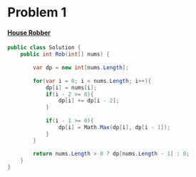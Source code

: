 # Problem 1
#### [House Robber](https://leetcode.com/problems/house-robber/description/)
```cs
public class Solution {
    public int Rob(int[] nums) {
        
        var dp = new int[nums.Length];
        
        for(var i = 0; i < nums.Length; i++){
            dp[i] = nums[i];
            if(i - 2 >= 0){
                dp[i] += dp[i - 2];
            }
            
            if(i - 1 >= 0){
                dp[i] = Math.Max(dp[i], dp[i - 1]);
            }
        }
        
        return nums.Length > 0 ? dp[nums.Length - 1] : 0;
    }
}
```


